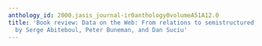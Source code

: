 ```yaml
---
anthology_id: 2000.jasis_journal-ir0anthology0volumeA51A12.0
title: 'Book review: Data on the Web: From relations to semistructured data and XML,
  by Serge Abiteboul, Peter Buneman, and Dan Suciu'
---
```

